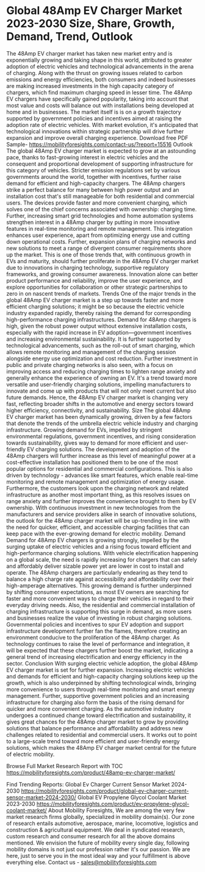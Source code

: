 # Global 48Amp EV Charger Market 2023-2030 Size, Share, Growth, Demand, Trend, Outlook
The 48Amp EV charger market has taken new market entry and is exponentially growing and taking shape in this world, attributed to greater adoption of electric vehicles and technological advancements in the arena of charging. Along with the thrust on growing issues related to carbon emissions and energy efficiencies, both consumers and indeed businesses are making increased investments in the high capacity category of chargers, which find maximum charging speed in lesser time. The 48Amp EV chargers have specifically gained popularity, taking into account that most value and costs will balance out with installations being developed at home and in businesses. The market itself is is on a growth trajectory supported by government policies and incentives aimed at raising the adoption rate of electric vehicles. With market evolution, it's anticipated that technological innovations within strategic partnership will drive further expansion and improve overall charging experience.
Download free PDF Sample- https://mobilityforesights.com/contact-us/?report=15516
Outlook
The global 48Amp EV charger market is expected to grow at an astounding pace, thanks to fast-growing interest in electric vehicles and the consequent and proportional development of supporting infrastructure for this category of vehicles. Stricter emission regulations set by various governments around the world, together with incentives, further raise demand for efficient and high-capacity chargers. The 48Amp chargers strike a perfect balance for many between high power output and an installation cost that's still manageable for both residential and commercial users. The devices provide faster and more convenient charging, which solves one of the chief concerns associated with ownership: charging time.
Further, increasing smart grid technologies and home automation systems strengthen interest in a 48Amp charger by putting in more innovative features in real-time monitoring and remote management. This integration enhances user experience, apart from optimizing energy use and cutting down operational costs. Further, expansion plans of charging networks and new solutions to meet a range of divergent consumer requirements shore up the market.
This is one of those trends that, with continuous growth in EVs and maturity, should further proliferate in the 48Amp EV charger market due to innovations in charging technology, supportive regulatory frameworks, and growing consumer awareness. Innovation alone can better product performance and reliability, improve the user experience, and explore opportunities for collaboration or other strategic partnerships to zero in on nascent trends of markets.
Trends
One of the major trends in the global 48Amp EV charger market is a step up towards faster and more efficient charging solutions; it might be so because the electric vehicle industry expanded rapidly, thereby raising the demand for corresponding high-performance charging infrastructures. Demand for 48Amp chargers is high, given the robust power output without extensive installation costs, especially with the rapid increase in EV adoption—government incentives and increasing environmental sustainability. It is further supported by technological advancements, such as the roll-out of smart charging, which allows remote monitoring and management of the charging session alongside energy use optimization and cost reduction. Further investment in public and private charging networks is also seen, with a focus on improving access and reducing charging times to lighten range anxiety and generally enhance the experience of owning an EV. It's a trend toward more versatile and user-friendly charging solutions, impelling manufacturers to innovate and come up with products that will not only meet current but also future demands. Hence, the 48Amp EV charger market is changing very fast, reflecting broader shifts in the automotive and energy sectors toward higher efficiency, connectivity, and sustainability.
Size
The global 48Amp EV charger market has been dynamically growing, driven by a few factors that denote the trends of the umbrella electric vehicle industry and charging infrastructure. Growing demand for EVs, impelled by stringent environmental regulations, government incentives, and rising consideration towards sustainability, gives way to demand for more efficient and user-friendly EV charging solutions. The development and adoption of the 48Amp chargers will further increase as this level of meaningful power at a cost-effective installation has positioned them to be one of the most popular options for residential and commercial configurations. This is also driven by technology - advances like smart features, which enable real-time monitoring and remote management and optimization of energy usage. Furthermore, the customers look upon the charging network and related infrastructure as another most important thing, as this resolves issues on range anxiety and further improves the convenience brought to them by EV ownership. With continuous investment in new technologies from the manufacturers and service providers alike in search of innovative solutions, the outlook for the 48Amp charger market will be up-trending in line with the need for quicker, efficient, and accessible charging facilities that can keep pace with the ever-growing demand for electric mobility.
Demand 
Demand for 48Amp EV chargers is growing strongly, impelled by the surging uptake of electric vehicles and a rising focus toward efficient and high-performance charging solutions. With vehicle electrification happening on a global scale, the need is rapidly increasing for chargers that can safely and affordably deliver sizable power yet are lower in cost to install and operate. The 48Amp chargers are particularly endearing as they tend to balance a high charge rate against accessibility and affordability over their high-amperage alternatives. This growing demand is further underpinned by shifting consumer expectations, as most EV owners are searching for faster and more convenient ways to charge their vehicles in regard to their everyday driving needs. Also, the residential and commercial installation of charging infrastructure is supporting this surge in demand, as more users and businesses realize the value of investing in robust charging solutions. Governmental policies and incentives to spur EV adoption and support infrastructure development further fan the flames, therefore creating an environment conducive to the proliferation of the 48Amp charger. As technology continues to raise the level of performance and integration, it will be expected that these chargers further boost the market, indicating a general trend of increasing electrification and energy efficiency in the sector.
Conclusion
With surging electric vehicle adoption, the global 48Amp EV charger market is set for further expansion. Increasing electric vehicles and demands for efficient and high-capacity charging solutions keep up the growth, which is also underpinned by shifting technological winds, bringing more convenience to users through real-time monitoring and smart energy management. Further, supportive government policies and an increasing infrastructure for charging also form the basis of the rising demand for quicker and more convenient charging. As the automotive industry undergoes a continued change toward electrification and sustainability, it gives great chances for the 48Amp charger market to grow by providing solutions that balance performance and affordability and address new challenges related to residential and commercial users. It works out to point to a large-scale trend toward more efficient and user-friendly energy solutions, which makes the 48Amp EV charger market central for the future of electric mobility.

Browse Full Market Research Report with TOC https://mobilityforesights.com/product/48amp-ev-charger-market/

Find Trending Reports:
Global Ev Charger Current Sensor Market 2024-2030
https://mobilityforesights.com/product/global-ev-charger-current-sensor-market-2024-2030/
Global EV Propylene Glycol Coolant Market 2023-2030
https://mobilityforesights.com/product/ev-propylene-glycol-coolant-market/
About Mobility Foresights,
We are among the very few market research firms globally, specialized in mobility domain(s). Our zone of research entails automotive, aerospace, marine, locomotive, logistics and construction & agricultural equipment. We deal in syndicated research, custom research and consumer research for all the above domains mentioned.
We envision the future of mobility every single day, following mobility domains is not just our profession rather it's our passion. We are here, just to serve you in the most ideal way and your fulfillment is above everything else. Contact us -  sales@mobilityforesights.com 

